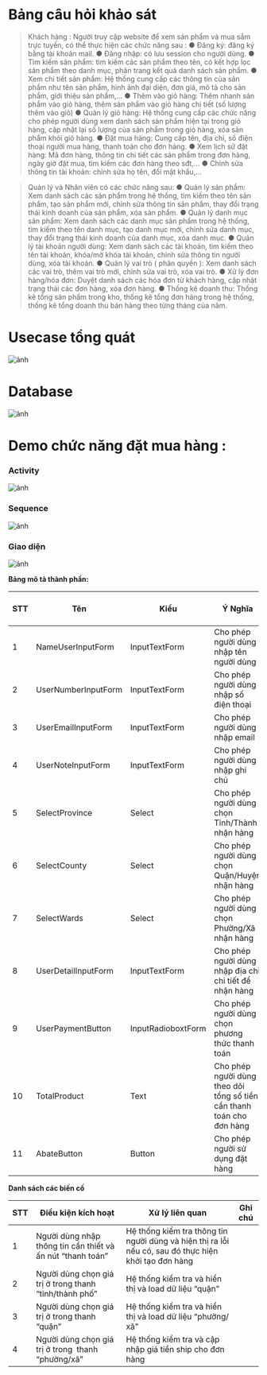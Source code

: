 # Bảng câu hỏi khảo sát 

> Khách hàng : Người truy cập website để xem sản phẩm và mua sắm trực tuyến, có thể thực hiện các chức năng sau : 
●	Đăng ký: đăng ký bằng tài khoản mail.
●	Đăng nhập: có lưu session cho người dùng.
●	Tìm kiếm sản phẩm: tìm kiếm các sản phẩm theo tên, có kết hợp lọc sản phẩm theo danh mục, phân trang kết quả danh sách sản phẩm.
●	Xem chi tiết sản phẩm: Hệ thống cung cấp các thông tin của sản phẩm như tên sản phẩm, hình ảnh đại diện, đơn giá, mô tả cho sản phẩm, giới thiệu sản phẩm,…
●	Thêm vào giỏ hàng: Thêm nhanh sản phẩm vào giỏ hàng, thêm sản phẩm vào giỏ hàng chi tiết (số lượng thêm vào giỏ) 
●	Quản lý giỏ hàng: Hệ thống cung cấp các chức năng cho phép người dùng xem danh sách sản phẩm hiện tại trong giỏ hàng, cập nhật lại số lượng của sản phẩm trong giỏ hàng, xóa sản phẩm khỏi giỏ hàng.
●	Đặt mua hàng: Cung cấp tên, địa chỉ, số điện thoại người mua hàng, thanh toán cho đơn hàng.
●	Xem lịch sử đặt hàng: Mã đơn hàng, thông tin chi tiết các sản phẩm trong đơn hàng, ngày giờ đặt mua, tìm kiếm các đơn hàng theo sđt,… 
●	Chỉnh sửa thông tin tài khoản: chỉnh sửa họ tên, đổi mật khẩu,…

> Quản lý và Nhân viên có các chức năng sau:
●	Quản lý sản phẩm: Xem danh sách các sản phẩm trong hệ thống, tìm kiếm theo tên sản phẩm, tạo sản phẩm mới, chỉnh sửa thông tin sản phẩm, thay đổi trạng thái kinh doanh của sản phẩm, xóa sản phẩm.
●	Quản lý danh mục sản phẩm: Xem danh sách các danh mục sản phẩm trong hệ thống, tìm kiếm theo tên danh mục, tạo danh mục mới, chỉnh sửa danh mục, thay đổi trạng thái kinh doanh của danh mục, xóa danh mục.
●	Quản lý tài khoản người dùng: Xem danh sách các tài khoản, tìm kiếm theo tên tài khoản, khóa/mở khóa tài khoản, chỉnh sửa thông tin người dùng, xóa tài khoản.
●	Quản lý vai trò ( phân quyền ): Xem danh sách các vai trò, thêm vai trò mới, chỉnh sửa vai trò, xóa vai trò.
●	Xử lý đơn hàng/hóa đơn: Duyệt danh sách các hóa đơn từ khách hàng, cập nhật trạng thái các đơn hàng, xóa đơn hàng.
●	Thống kê doanh thu: Thống kê tổng sản phẩm trong kho, thống kê tổng đơn hàng trong hệ thống, thống kê tổng doanh thu bán hàng theo từng tháng của năm.


# Usecase tổng quát

![ảnh](https://github.com/1119-DuyNguyen/coffe_lar/assets/62139508/62b15271-8052-407b-8c84-a3a7b52d9ac8)

# Database
![ảnh](https://github.com/1119-DuyNguyen/coffe_lar/assets/62139508/61577f6b-b5ce-44cb-82da-d55462d0d132)

# Demo chức năng đặt mua hàng : 


### Activity
![ảnh](https://github.com/1119-DuyNguyen/coffe_lar/assets/62139508/a1ebd202-ce01-4f1c-8573-19ecbc023f10)
### Sequence
![ảnh](https://github.com/1119-DuyNguyen/coffe_lar/assets/62139508/48bf02f6-d08b-4ad9-9dd1-262cc96bebf5)

### Giao diện

![ảnh](https://github.com/1119-DuyNguyen/coffe_lar/assets/62139508/8183e1dd-38e8-4703-b84d-4656144312ae)

**Bảng mô tả thành phần:**

|STT|Tên|Kiểu|Ý Nghĩa|Miền giá trị|Giá trị mặc định|Ghi chú|
|---|---|---|---|---|---|---|
|1|NameUserInputForm|InputTextForm|Cho phép người dùng nhập tên người dùng|Text|||
|2|UserNumberInputForm|InputTextForm|Cho phép người dùng nhập số điện thoại|Text|||
|3|UserEmailInputForm|InputTextForm|Cho phép người dùng nhập email|Text|||
|4|UserNoteInputForm|InputTextForm|Cho phép người dùng nhập ghi chú|Text|||
|5|SelectProvince|Select|Cho phép người dùng chọn Tỉnh/Thành nhận hàng||||
|6|SelectCounty|Select|Cho phép người dùng chọn Quận/Huyện nhận hàng||Bỏ trống nếu chưa chọn tỉnh/thành||
|7|SelectWards|Select|Cho phép người dùng chọn Phường/Xã nhận hàng||Bỏ trống nếu chưa chọn Quận/Huyện||
|8|UserDetailInputForm|InputTextForm|Cho phép người dùng nhập địa chỉ chi tiết để nhận hàng|Text|||
|9|UserPaymentButton|InputRadioboxtForm|Cho phép người dùng chọn phương thức thanh toán||||
|10|TotalProduct|Text|Cho phép người dùng theo dõi tổng số tiền cần thanh toán cho đơn hàng||||
|11|AbateButton|Button|Cho phép người sử dụng đặt hàng||||

**Danh sách các biến cố**

|STT|Điều kiện kích hoạt|Xử lý liên quan|Ghi chú|
|---|---|---|---|
|1|Người dùng nhập thông tin cần thiết và ấn nút “thanh toán”|Hệ thống kiểm tra thông tin người dùng và hiện thị ra lỗi nếu có, sau đó thực hiện khởi tạo đơn hàng||
|2|Người dùng chọn giá trị ở trong thanh “tỉnh/thành phố”|Hệ thống kiểm tra và hiển thị và load dữ liệu “quận"||
|3|Người dùng chọn giá trị ở trong thanh “quận”|Hệ thống kiểm tra và hiển thị và load dữ liệu “phường/ xã"||
|4|Người dùng chọn giá trị ở trong  thanh “phường/xã”|Hệ thống kiểm tra và cập nhập giá tiền ship cho đơn hàng||
